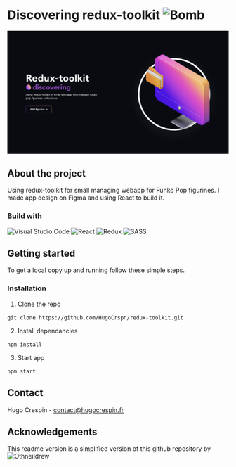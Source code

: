 # Discovering redux-toolkit <img src="https://raw.githubusercontent.com/Tarikul-Islam-Anik/Animated-Fluent-Emojis/master/Emojis/Smilies/Bomb.png" alt="Bomb" width="25" height="25" />

![alt text](https://github.com/HugoCrspn/redux-toolkit/blob/main/public/img/hero.png)

## About the project

Using redux-toolkit for small managing webapp for Funko Pop figurines. I made app design on Figma and using React to build it.

### Build with

![Visual Studio Code](https://img.shields.io/badge/Visual%20Studio%20Code-0078d7.svg?style=for-the-badge&logo=visual-studio-code&logoColor=white)
![React](https://img.shields.io/badge/react-%2320232a.svg?style=for-the-badge&logo=react&logoColor=%2361DAFB)
![Redux](https://img.shields.io/badge/redux-%23593d88.svg?style=for-the-badge&logo=redux&logoColor=white)
![SASS](https://img.shields.io/badge/SASS-hotpink.svg?style=for-the-badge&logo=SASS&logoColor=white)

## Getting started

To get a local copy up and running follow these simple steps.

### Installation

1. Clone the repo
```
git clone https://github.com/HugoCrspn/redux-toolkit.git
```

2. Install dependancies
```
npm install
```

3. Start app
```
npm start
```

## Contact

Hugo Crespin - [contact@hugocrespin.fr](mailto:contact@hugocrespin.fr)

## Acknowledgements

This readme version is a simplified version of this github repository by ![Othneildrew](https://github.com/othneildrew/Best-README-Template)
